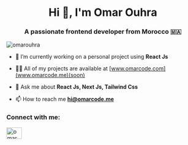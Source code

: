 <h1 align="center">Hi 👋, I'm Omar Ouhra</h1>
<h3 align="center">A passionate frontend developer from Morocco 🇲🇦</h3>

<p align="left"> <img src="https://komarev.com/ghpvc/?username=omarouhra&label=Profile%20views&color=0e75b6&style=flat" alt="omarouhra" /> </p>



- 🌱 I’m currently working on a personal project using **React Js**

- 👨‍💻 All of my projects are available at [www.omarcode.com](www.omarcode.me)(soon)

- 💬 Ask me about **React Js, Next Js, Tailwind Css**

- 📫 How to reach me **hi@omarcode.me**



<h3 align="left">Connect with me:</h3>
<p align="left">
<a href="https://instagram.com/omar.code" target="blank"><img align="center" src="https://raw.githubusercontent.com/rahuldkjain/github-profile-readme-generator/master/src/images/icons/Social/instagram.svg" alt="omar.code" height="30" width="40" /></a>
</p>
